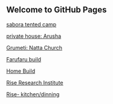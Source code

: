 ## Welcome to GitHub Pages

[sabora tented camp](https://photos.app.goo.gl/5j8Pj48Qehx25sGM6)

[private house: Arusha](https://photos.app.goo.gl/aqbMCwSWqK3dguASA)


[Grumeti: Natta Church](https://photos.app.goo.gl/dnhn1FtjYZYpodN87)

[Farufaru build](https://photos.app.goo.gl/QGc3NYD8JCh4LqTs8)

[Home Build](https://photos.app.goo.gl/kQBnF2fP6QG3vkc17)


[Rise Research Institute](https://photos.app.goo.gl/EyaKMJr9MaYLHZnr7)

[Rise- kitchen/dinning
](https://photos.app.goo.gl/wi5suMbq12SkmjVp8)
